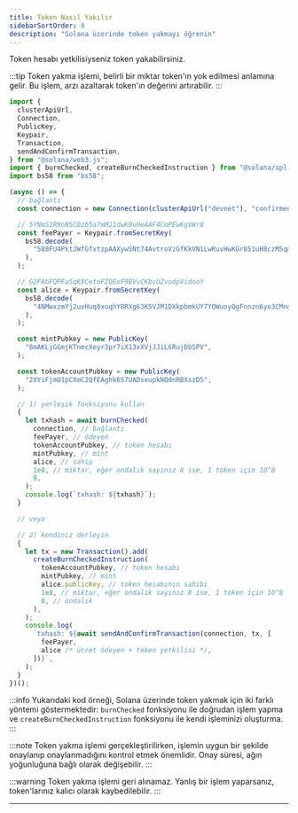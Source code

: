 ```yaml
---
title: Token Nasıl Yakılır
sidebarSortOrder: 8
description: "Solana üzerinde token yakmayı öğrenin"
---
```


Token hesabı yetkilisiyseniz token yakabilirsiniz.

:::tip
Token yakma işlemi, belirli bir miktar token'ın yok edilmesi anlamına gelir. Bu işlem, arzı azaltarak token'ın değerini artırabilir.
:::

```typescript filename="burn-token.ts"
import {
  clusterApiUrl,
  Connection,
  PublicKey,
  Keypair,
  Transaction,
  sendAndConfirmTransaction,
} from "@solana/web3.js";
import { burnChecked, createBurnCheckedInstruction } from "@solana/spl-token";
import bs58 from "bs58";

(async () => {
  // bağlantı
  const connection = new Connection(clusterApiUrl("devnet"), "confirmed");

  // 5YNmS1R9nNSCDzb5a7mMJ1dwK9uHeAAF4CmPEwKgVWr8
  const feePayer = Keypair.fromSecretKey(
    bs58.decode(
      "588FU4PktJWfGfxtzpAAXywSNt74AvtroVzGfKkVN1LwRuvHwKGr851uH8czM5qm4iqLbs1kKoMKtMJG4ATR7Ld2",
    ),
  );

  // G2FAbFQPFa5qKXCetoFZQEvF9BVvCKbvUZvodpVidnoY
  const alice = Keypair.fromSecretKey(
    bs58.decode(
      "4NMwxzmYj2uvHuq8xoqhY8RXg63KSVJM1DXkpbmkUY7YQWuoyQgFnnzn6yo3CMnqZasnNPNuAT2TLwQsCaKkUddp",
    ),
  );

  const mintPubkey = new PublicKey(
    "8mAKLjGGmjKTnmcXeyr3pr7iX13xXVjJJiL6RujDbSPV",
  );

  const tokenAccountPubkey = new PublicKey(
    "2XYiFjmU1pCXmC2QfEAghk6S7UADseupkNQdnRBXszD5",
  );

  // 1) yerleşik fonksiyonu kullan
  {
    let txhash = await burnChecked(
      connection, // bağlantı
      feePayer, // ödeyen
      tokenAccountPubkey, // token hesabı
      mintPubkey, // mint
      alice, // sahip
      1e8, // miktar, eğer ondalık sayınız 8 ise, 1 token için 10^8
      8,
    );
    console.log(`txhash: ${txhash}`);
  }

  // veya

  // 2) kendiniz derleyin
  {
    let tx = new Transaction().add(
      createBurnCheckedInstruction(
        tokenAccountPubkey, // token hesabı
        mintPubkey, // mint
        alice.publicKey, // token hesabının sahibi
        1e8, // miktar, eğer ondalık sayınız 8 ise, 1 token için 10^8
        8, // ondalık
      ),
    );
    console.log(
      `txhash: ${await sendAndConfirmTransaction(connection, tx, [
        feePayer,
        alice /* ücret ödeyen + token yetkilisi */,
      ])}`,
    );
  }
})();
```

:::info
Yukarıdaki kod örneği, Solana üzerinde token yakmak için iki farklı yöntemi göstermektedir: `burnChecked` fonksiyonu ile doğrudan işlem yapma ve `createBurnCheckedInstruction` fonksiyonu ile kendi işleminizi oluşturma.
:::

:::note
Token yakma işlemi gerçekleştirilirken, işlemin uygun bir şekilde onaylanıp onaylanmadığını kontrol etmek önemlidir. Onay süresi, ağın yoğunluğuna bağlı olarak değişebilir.
:::

:::warning
Token yakma işlemi geri alınamaz. Yanlış bir işlem yaparsanız, token'larınız kalıcı olarak kaybedilebilir.
:::

---
